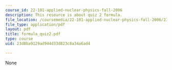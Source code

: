 ```yaml
---
course_id: 22-101-applied-nuclear-physics-fall-2006
description: This resource is about quiz 2 formula.
file_location: /coursemedia/22-101-applied-nuclear-physics-fall-2006/23d8ba9129ad944d33d823c8a34a6ad4_formula_quiz2.pdf
file_type: application/pdf
layout: pdf
title: formula_quiz2.pdf
type: course
uid: 23d8ba9129ad944d33d823c8a34a6ad4

---
```

None